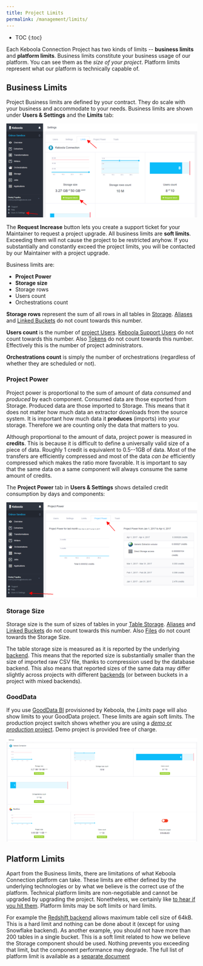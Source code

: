 ```yaml
---
title: Project Limits
permalink: /management/limits/
---
```


* TOC
{:toc}

Each Keboola Connection Project has two kinds of limits -- **business limits** and **platform limits**. 
Business limits constitute your business usage of our platform. You can see them as the *size of your project*.
Platform limits represent what our platform is technically capable of.

## Business Limits
Project Business limits are defined by your contract. They do scale with your business and accommodate 
to your needs. Business limits are shown under **Users & Settings** and the **Limits** tab:

![Screenshot - Limits](/management/limits/limits.png)

The **Request Increase** button lets you create a support ticket for your Maintainer to request
a project upgrade. All business limits are **soft limits**. Exceeding them will not cause the project to
be restricted anyhow. If you substantially and constantly exceed the project limits, you will be contacted
by our Maintainer with a project upgrade. 

Business limits are:

- **Project Power**
- **Storage size**
- Storage rows
- Users count
- Orchestrations count

**Storage rows** represent the sum of all rows in all tables in [Storage](/storage/). 
[Aliases](/storage/tables/#aliases) and [Linked Buckets](/storage/buckets/sharing/#link-bucket) do 
not count towards this number. 

**Users count** is the number of [project Users](/management/users). 
[Keboola Support Users](/management/support/#keboola-support-users) do not count towards this number.
Also [Tokens](/storage/tokens) do not count towards this number. Effectively this is the number of 
project administrators.

**Orchestrations count** is simply the number of orchestrations (regardless of whether they are scheduled or not).

### Project Power
Project power is proportional to the sum of amount of data *consumed* and *produced* by each component. 
Consumed data are those exported from Storage. Produced data are those imported to Storage. This means that
it does not matter how much data an extractor downloads from the source system. It is important how much
data it **produces** (imports) into your storage. Therefore we are counting only the data that matters to you.

Although proportional to the amount of data, project power is measured in **credits**. This is because it is
difficult to define a universally valid size of a piece of data. Roughly 1 credit is equivalent to 0.5--1GB of data. 
Most of the transfers are efficiently compressed and most of the data *can be* efficiently compressed which
makes the ratio more favorable. It is important to say that the same data on a same component will always consume
the same amount of credits.

The **Project Power** tab in **Users & Settings** shows detailed credit consumption by days and components:

![Screenshot - Project Power](/management/limits/project-power.png)

### Storage Size
Storage size is the sum of sizes of tables in your [Table Storage](/storage/). 
[Aliases](/storage/tables/#aliases) and [Linked Buckets](/storage/buckets/sharing/#link-bucket) do 
not count towards this number. Also [Files](/storage/file-uploads) do not count towards the Storage Size.

The table storage size is measured as it is reported by the underlying [backend](/storage/#backend-properties). 
This means that the 
reported size is substantially smaller than the size of imported raw CSV file, thanks to compression 
used by the database backend. This also means that reported sizes of the same data may differ slightly 
across projects with different [backends](/storage/#backend-properties) (or between buckets in a project
with mixed backends).

### GoodData
If you use [GoodData BI](https://www.gooddata.com/) provisioned by Keboola, the *Limits* page will also show
limits to your GoodData project. These limits are again soft limits.
The production project switch shows whether you are using a [*demo* or 
*production* project](/writers/gooddata). Demo project is provided free of charge. 

![Screenshot - Gooddata Limits](/management/limits/limits-2.png)

## Platform Limits
Apart from the Business limits, there are limitations of what Keboola Connection platform can take. These 
limits are either defined by the underlying technologies or by what we believe is the correct use of the platform.
Technical platform limits are non-negotiable and cannot be upgraded by upgrading the project. Nonetheless, we 
certainly like [to hear if you hit them](mailto:support@keboola.com). Platform limits may be soft limits or 
hard limits.

For example the [Redshift backend](/storage/#backend-properties) allows maximum table cell size of 64kB. This
is a hard limit and nothing can be done about it (except for using Snowflake backend). As another example,
you should not have more than 200 tables in a single bucket. This is a soft limit related to
how we believe the Storage component should be used. Nothing prevents you exceeding that limit, but the component
performance may degrade. The full list of platform limit is available as a [separate document](https://docs.google.com/a/keboola.com/spreadsheets/d/1SqUE6vS5Nq0MmB6Kdw5DyuPjlbyXJ0zMDoGDU5cOfSI/edit?usp=sharing)
